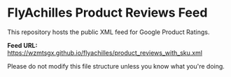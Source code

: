 # FlyAchilles Product Reviews Feed

This repository hosts the public XML feed for Google Product Ratings.

**Feed URL:**  
https://wzmtsgx.github.io/flyachilles/product_reviews_with_sku.xml  

Please do not modify this file structure unless you know what you're doing.

